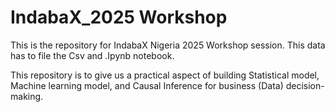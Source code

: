 # IndabaX_2025 Workshop 

This is the repository for IndabaX Nigeria 2025 Workshop session. This data has to file the Csv and .Ipynb notebook.

This repository is to give us a practical aspect of building Statistical model, Machine learning model, and Causal Inference for business (Data) decision-making.
